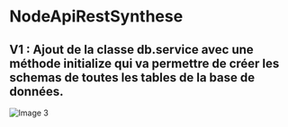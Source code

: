 # NodeApiRestSynthese

<h2>V1 : Ajout de la classe db.service avec une méthode initialize qui va permettre de créer les schemas de toutes les tables de la base de données.</h2>

![Image 3](https://user-images.githubusercontent.com/58790546/157229060-836b1ce2-0c82-4dbc-a94f-75c52f9c47cb.png)
